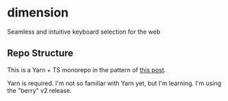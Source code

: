 # dimension
Seamless and intuitive keyboard selection for the web

## Repo Structure

This is a Yarn + TS monorepo in the pattern of [this post](https://juliangaramendy.dev/monorepo-demo/).

Yarn is required. I'm not so familiar with Yarn yet, but I'm learning. I'm using the "berry" v2 release.
